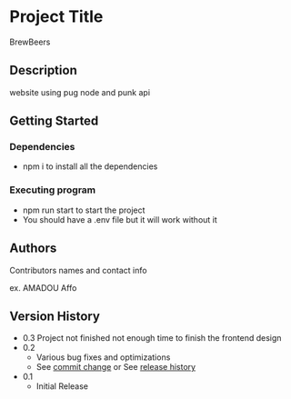# Project Title

BrewBeers

## Description

website using pug node and punk api

## Getting Started

### Dependencies

* npm i to install all the dependencies

### Executing program

* npm run start to start the project
* You should have a .env file but it will work without it 

## Authors

Contributors names and contact info

ex. AMADOU Affo

## Version History

* 0.3 Project not finished not enough time to finish the frontend design 
* 0.2
    * Various bug fixes and optimizations
    * See [commit change]() or See [release history]()
* 0.1
    * Initial Release

